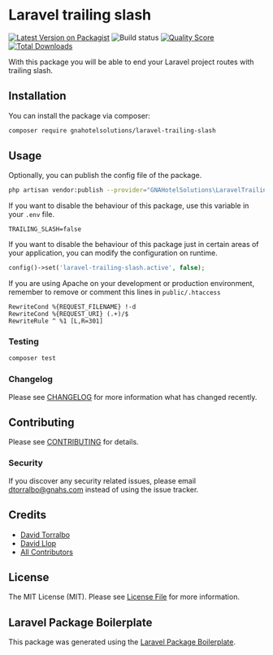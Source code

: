 # Laravel trailing slash

[![Latest Version on Packagist](https://img.shields.io/packagist/v/gnahotelsolutions/laravel-trailing-slash.svg?style=flat-square)](https://packagist.org/packages/gnahotelsolutions/laravel-trailing-slash)
![Build status](https://github.com/gnahotelsolutions/laravel-trailing-slash/actions/workflows/laravel.yml/badge.svg)
[![Quality Score](https://img.shields.io/scrutinizer/g/gnahotelsolutions/laravel-trailing-slash.svg?style=flat-square)](https://scrutinizer-ci.com/g/gnahotelsolutions/laravel-trailing-slash)
[![Total Downloads](https://img.shields.io/packagist/dt/gnahotelsolutions/laravel-trailing-slash.svg?style=flat-square)](https://packagist.org/packages/gnahotelsolutions/laravel-trailing-slash)

With this package you will be able to end your Laravel project routes with trailing slash.

## Installation

You can install the package via composer:

```bash
composer require gnahotelsolutions/laravel-trailing-slash
```

## Usage

Optionally, you can publish the config file of the package.

```bash
php artisan vendor:publish --provider="GNAHotelSolutions\LaravelTrailingSlash\LaravelTrailingSlashServiceProvider" --tag=config
```

If you want to disable the behaviour of this package, use this variable in your `.env` file.

```
TRAILING_SLASH=false
```

If you want to disable the behaviour of this package just in certain areas of your application, you can modify the configuration on runtime.

```php
config()->set('laravel-trailing-slash.active', false);
```

If you are using Apache on your development or production environment, remember to remove or comment this lines in `public/.htaccess`

```
RewriteCond %{REQUEST_FILENAME} !-d
RewriteCond %{REQUEST_URI} (.+)/$
RewriteRule ^ %1 [L,R=301]
```

### Testing

``` bash
composer test
```

### Changelog

Please see [CHANGELOG](CHANGELOG.md) for more information what has changed recently.

## Contributing

Please see [CONTRIBUTING](CONTRIBUTING.md) for details.

### Security

If you discover any security related issues, please email dtorralbo@gnahs.com instead of using the issue tracker.

## Credits

- [David Torralbo](https://github.com/torralbodavid)
- [David Llop](https://github.com/lloople)
- [All Contributors](../../contributors)

## License

The MIT License (MIT). Please see [License File](LICENSE.md) for more information.

## Laravel Package Boilerplate

This package was generated using the [Laravel Package Boilerplate](https://laravelpackageboilerplate.com).
